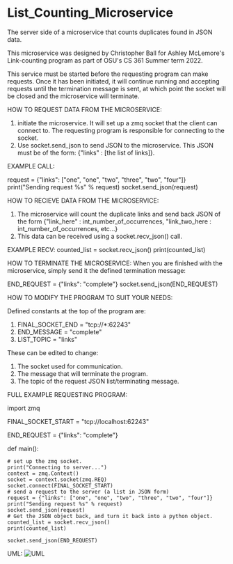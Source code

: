 # List_Counting_Microservice
 The server side of a microservice that counts duplicates found in JSON data.
 
This microservice was designed by Christopher Ball for Ashley McLemore's Link-counting program as part of OSU's CS 361
Summer term 2022.

This service must be started before the requesting program can make requests. Once it has been initiated, it will continue
running and accepting requests until the termination message is sent, at which point the socket will be closed and the microservice
will terminate. 

HOW TO REQUEST DATA FROM THE MICROSERVICE:
1) initiate the microservice. It will set up a zmq socket that the client can connect to. The requesting program is responsible for
connecting to the socket.
2) Use socket.send_json to send JSON to the microservice. This JSON must be of the form: {"links" : [the list of links]}.

EXAMPLE CALL: 

request = {"links": ["one", "one", "two", "three", "two", "four"]}
    print("Sending request %s" % request)
    socket.send_json(request)

HOW TO RECIEVE DATA FROM THE MICROSERVICE:
1) The microservice will count the duplicate links and send back JSON of the form 
{"link_here" : int_number_of_occurrences, "link_two_here : int_number_of_occurrences, etc...}
2) This data can be received using a socket.recv_json() call.

EXAMPLE RECV:
counted_list = socket.recv_json()
print(counted_list)

HOW TO TERMINATE THE MICROSERVICE:
When you are finished with the microservice, simply send it the defined termination message:

END_REQUEST = {"links": "complete"}
socket.send_json(END_REQUEST)

HOW TO MODIFY THE PROGRAM TO SUIT YOUR NEEDS:

Defined constants at the top of the program are:
1) FINAL_SOCKET_END = "tcp://*:62243"
2) END_MESSAGE = "complete"
3) LIST_TOPIC = "links"

These can be edited to change:
1) The socket used for communication.
2) The message that will terminate the program.
3) The topic of the request JSON list/terminating message.

FULL EXAMPLE REQUESTING PROGRAM:

import zmq

FINAL_SOCKET_START = "tcp://localhost:62243"

END_REQUEST = {"links": "complete"}


def main():

    # set up the zmq socket.
    print("Connecting to server...")
    context = zmq.Context()
    socket = context.socket(zmq.REQ)
    socket.connect(FINAL_SOCKET_START)
    # send a request to the server (a list in JSON form)
    request = {"links": ["one", "one", "two", "three", "two", "four"]}
    print("Sending request %s" % request)
    socket.send_json(request)
    # Get the JSON object back, and turn it back into a python object.
    counted_list = socket.recv_json()
    print(counted_list)

    socket.send_json(END_REQUEST)

UML:
![UML](https://user-images.githubusercontent.com/102987469/180592804-e41224c4-dfc1-44bd-84f7-23cb5d23d862.jpg)

